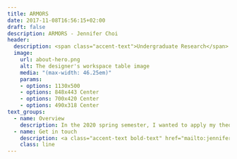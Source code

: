 ```yaml
---
title: ARMORS
date: 2017-11-08T16:56:15+02:00
draft: false
description: ARMORS - Jennifer Choi
header:
  description: <span class="accent-text">Undergraduate Research</span>
  image:
    url: about-hero.png
    alt: The designer's workspace table image
    media: "(max-width: 46.25em)"
    params:
    - options: 1130x500
    - options: 848x443 Center
    - options: 700x420 Center
    - options: 490x318 Center
text_groups:
  - name: Overview
    description: In the 2020 spring semester, I wanted to apply my theoretical knowledge of control systems, and I joined a graduate student, Nguyen Truong's research – ARMORS, which stands for Automatic Response Man-Overboard Rescue System. Man-overboard scenarios are among the leading causes of death in deep-sea fishing, one of the United States' most dangerous occupations. To improve rescue efficiency, ARMORS was introduced. ARMORS consists of unmanned lifeboat units (Smart Rafts) that automatically deploy and approach the fallen person, significantly reducing rescue time and enhancing the worker's survivability. According to a control scheme, the Smart Raft navigates to the fallen person and back to the main ship, which is to be developed by Nguyen Truong. This control scheme specifies the necessary linear acceleration of the Smart Raft at any given time. The challenge is to translate the Smart Raft kinematics into the required kinematics of the Smart Raft's propellers. I was assigned to develop a mathematical model that relates the kinetics of the propellers to the kinematics of the Smart Raft. This work was separate and distinct from the control scheme itself.<br>When modeling a control system, it is essential to understand the system's mechanics before setting up the control schematics. The focus is on the unmanned lifeboat's geometry and environmental condition it is in for this system. For analysis purposes, the environment will be in calm water with no shear wind forces applied to the lifeboat body. The figure shown below is the design of the lifeboat via Solidworks by Nguyen Truong. Although it is not displayed in this figure – there will be two parallel propellers underneath the lifeboat to help navigate.<br><blockquote class="imgur-embed-pub" lang="en" data-id="oJBfnZ5"><a href="https://imgur.com/oJBfnZ5">View post on imgur.com</a></blockquote><script async src="//s.imgur.com/min/embed.js" charset="utf-8"></script><br>The following is a free body diagram of the smart raft.<br><blockquote class="imgur-embed-pub" lang="en" data-id="IgZlOBU"><a href="https://imgur.com/IgZlOBU">View post on imgur.com</a></blockquote><script async src="//s.imgur.com/min/embed.js" charset="utf-8"></script><p>Learning outcomes: Understanding after having a tracking algorithm and a breakdown of the system's dynamics - can control the system's dynamics to the path constraint.</p>
  - name: Get in touch
    description: <a class="accent-text bold-text" href="mailto:jenniferchoi@protonmail.com?subject=Hello,%20Jennifer!%20Lets%20make%20something%20great%20together!">jenniferchoi@protonmail.com</a>
    class: line
---
```


